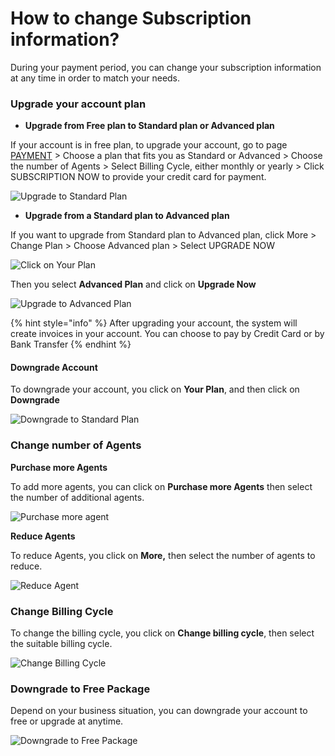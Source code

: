 # How to change Subscription information?

During your payment period, you can change your subscription information at any time in order to match your needs.

### Upgrade your account plan

* **Upgrade from Free plan to Standard plan or Advanced plan**

If your account is in free plan, to upgrade your account, go to page [PAYMENT](https://app.subiz.com/payment-home) &gt; Choose a plan that fits you as Standard or Advanced &gt; Choose the number of Agents &gt; Select Billing Cycle, either monthly or yearly &gt; Click SUBSCRIPTION NOW to provide your credit card for payment.

![Upgrade to Standard Plan](../.gitbook/assets/image-1.png)

* **Upgrade from a Standard plan to Advanced plan**

If you want to upgrade from Standard plan to Advanced plan, click More &gt; Change Plan &gt; Choose Advanced plan &gt; Select UPGRADE NOW

![Click on Your Plan](../.gitbook/assets/your-plan.png)

Then you select **Advanced Plan** and click on **Upgrade Now**

![Upgrade to Advanced Plan](../.gitbook/assets/upgrade-to-advanced-plan.png)

{% hint style="info" %}
After upgrading your account, the system will create invoices in your account. You can choose to pay by Credit Card or by Bank Transfer
{% endhint %}

#### Downgrade Account <a id="ha-cap-tai-khoan"></a>

To downgrade your account, you click on **Your Plan**, and then click on **Downgrade** 

![Downgrade to Standard Plan](../.gitbook/assets/downgrade-to-standard-plan.png)

### Change number of Agents

**Purchase more Agents**

To add more agents, you can click on **Purchase more Agents** then select the number of additional agents.

![Purchase more agent](../.gitbook/assets/purchase-more-agent.png)

**Reduce Agents**

To reduce Agents, you click on **More,** then select the number of agents to reduce.

![Reduce Agent](../.gitbook/assets/reduce-agents.png)

### Change Billing Cycle

To change the billing cycle, you click on **Change billing cycle**, then select the suitable billing cycle.

![Change Billing Cycle](../.gitbook/assets/change-billing-cycle.png)

### Downgrade to Free Package

Depend on your business situation, you can downgrade your account to free or upgrade at anytime.

![Downgrade to Free Package](../.gitbook/assets/downgrade-to-free-package%20%281%29.png)

